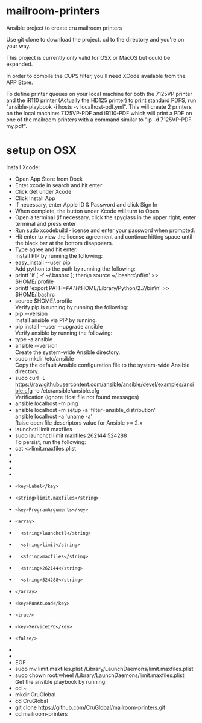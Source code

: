 # mailroom-printers
Ansible project to create cru mailroom printers

Use git clone to download the project.
cd to the directory and you're on your way.

This project is currently only valid for OSX or MacOS but could be expanded.

In order to compile the CUPS filter, you'll need XCode available from the APP Store.

To define printer queues on your local machine for both the 7125VP printer and the iR110 printer (Actually the HD125 printer) to print standard PDFS, run "ansible-playbook -i hosts -v localhost-pdf.yml". This will create 2 printers on the local machine: 7125VP-PDF and iR110-PDF which will print a PDF on one of the mailroom printers with a command similar to "lp -d 7125VP-PDF my.pdf".
# setup on OSX
Install Xcode:  
  * Open App Store from Dock  
  * Enter xcode in search and hit enter  
  * Click Get under Xcode  
  * Click Install App  
  * If necessary, enter Apple ID & Password and click Sign In  
  * When complete, the button under Xcode will turn to Open  
  * Open a terminal (if necessary, click the spyglass in the upper right, enter terminal and press enter  
  * Run sudo xcodebuild -license and enter your password when prompted.  
  * Hit enter to view the license agreement and continue hitting space until the black bar at the bottom disappears.  
  * Type agree and hit enter.  
Install PIP by running the following:  
  * easy_install --user pip  
Add python to the path by running the following:  
  * printf 'if [ -f ~/.bashrc ]; then\n  source ~/.bashrc\nfi\n' >> $HOME/.profile  
  * printf 'export PATH=$PATH:$HOME/Library/Python/2.7/bin\n' >> $HOME/.bashrc  
  * source $HOME/.profile  
Verify pip is running by running the following:  
  * pip --version  
Install ansible via PIP by running:  
  * pip install --user --upgrade ansible  
Verify ansible by running the following:  
  * type -a ansible  
  * ansible --version  
Create the system-wide Ansible directory.  
  * sudo mkdir /etc/ansible  
Copy the default Ansible configuration file to the system-wide Ansible directory.  
  * sudo curl -L https://raw.githubusercontent.com/ansible/ansible/devel/examples/ansible.cfg -o /etc/ansible/ansible.cfg  
Verification (ignore Host file not found messages)  
  * ansible localhost -m ping  
  * ansible localhost -m setup -a 'filter=ansible_distribution'  
  ansible localhost -a 'uname -a'  
Raise open file descriptors value for Ansible >= 2.x  
  * launchctl limit maxfiles  
  * sudo launchctl limit maxfiles 262144 524288  
To persist, run the following:  
  * cat <<EOF >>limit.maxfiles.plist  
  * <?xml version="1.0" encoding="UTF-8"?>  
  * <!DOCTYPE plist PUBLIC "-//Apple//DTD PLIST 1.0//EN" "http://www.apple.com/DTDs/PropertyList-1.0.dtd">  
  * <plist version="1.0">  
  *   <dict>  
  *     <key>Label</key>  
  *     <string>limit.maxfiles</string>  
  *     <key>ProgramArguments</key>  
  *     <array>  
  *       <string>launchctl</string>  
  *       <string>limit</string>  
  *       <string>maxfiles</string>  
  *       <string>262144</string>  
  *       <string>524288</string>  
  *     </array>  
  *     <key>RunAtLoad</key>  
  *     <true/>  
  *     <key>ServiceIPC</key>  
  *     <false/>  
  *   </dict>  
  * </plist>  
  * EOF  
  * sudo mv limit.maxfiles.plist /Library/LaunchDaemons/limit.maxfiles.plist  
  * sudo chown root:wheel /Library/LaunchDaemons/limit.maxfiles.plist  
Get the ansible playbook by running:  
  * cd ~  
  * mkdir CruGlobal  
  * cd CruGlobal  
  * git clone https://github.com/CruGlobal/mailroom-printers.git  
  * cd mailroom-printers  

